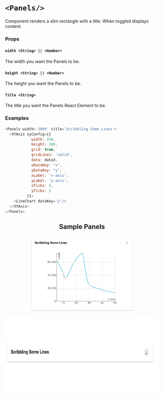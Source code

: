 # `<Panels/>`

Component renders a slim rectangle with a title. When toggled displays content.

### Props

#### `width <String> || <Number>`
The width you want the Panels to be.

#### `height <String> || <Number>`
The height you want the Panels to be.

#### `Title <String>`
The title you want the Panels React Element to be.

### Examples
```js
<Panels width='100%' title='Scribbling Some Lines'>
  <XYAxis xyConfig={{
            width: 350,
            height: 300,
            grid: true,
            gridLines: 'solid',
            data: data3,
            xDataKey: "x",
            yDataKey: "y",
            xLabel: 'x-axis',
            yLabel: 'y-axis',
            xTicks: 5,
            yTicks: 3
          }}>
    <LineChart dataKey='y'/>
  </XYAxis>
</Panels>
```
<h2 align="center">Sample Panels</h2>
<p align="center">
  <img align="center" src="docsAssets/PanelsExampleOpen.png" height="250"/>
</p>
<p align="center">
  <img align="center" src="docsAssets/PanelsExample.png" height="250"/>
</p>
